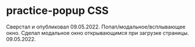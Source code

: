 # practice-popup CSS
Сверстал и опубликовал 09.05.2022. Попап/модальное/всплывающее окно.
Сделал модальное окно открывающимся при загрузке страницы. 09.05.2022.
